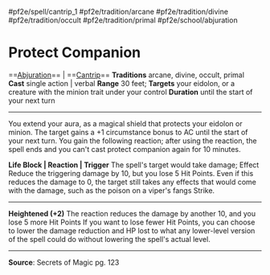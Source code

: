 #pf2e/spell/cantrip_1 #pf2e/tradition/arcane #pf2e/tradition/divine #pf2e/tradition/occult #pf2e/tradition/primal #pf2e/school/abjuration
# Protect Companion
==[Abjuration](../../../Traits/Abjuration.md)== | ==[Cantrip](../../../Traits/Cantrip.md)==
**Traditions** arcane, divine, occult, primal
**Cast** single action | verbal
**Range** 30 feet; **Targets** your eidolon, or a creature with the minion trait under your control
**Duration** until the start of your next turn

---
You extend your aura, as a magical shield that protects your eidolon or minion. The target gains a +1 circumstance bonus to AC until the start of your next turn. You gain the following reaction; after using the reaction, the spell ends and you can't cast protect companion again for 10 minutes.

**Life Block | Reaction | Trigger** The spell's target would take damage; Effect Reduce the triggering damage by 10, but you lose 5 Hit Points. Even if this reduces the damage to 0, the target still takes any effects that would come with the damage, such as the poison on a viper's fangs Strike.

---
**Heightened (+2)** The reaction reduces the damage by another 10, and you lose 5 more Hit Points If you want to lose fewer Hit Points, you can choose to lower the damage reduction and HP lost to what any lower-level version of the spell could do without lowering the spell's actual level.

---
**Source**: Secrets of Magic pg. 123